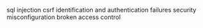 sql injection
csrf
identification and authentication failures
security misconfiguration
broken access control
